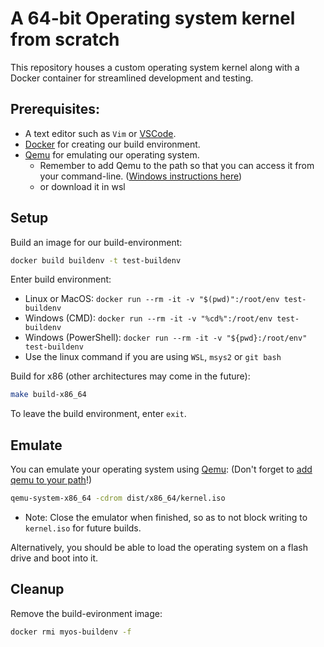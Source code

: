 # A 64-bit Operating system kernel from scratch

This repository houses a custom operating system kernel along with a Docker container for streamlined development and testing.

## Prerequisites:

- A text editor such as `Vim` or [VSCode](https://code.visualstudio.com/).
- [Docker](https://www.docker.com/) for creating our build environment.
- [Qemu](https://www.qemu.org/) for emulating our operating system.
    - Remember to add Qemu to the path so that you can access it from your command-line. ([Windows instructions here](https://dev.to/whaleshark271/using-qemu-on-windows-10-home-edition-4062))
    - or download it in wsl

## Setup

Build an image for our build-environment:
```bash
docker build buildenv -t test-buildenv
```

Enter build environment:
 - Linux or MacOS: `docker run --rm -it -v "$(pwd)":/root/env test-buildenv`
 - Windows (CMD): `docker run --rm -it -v "%cd%":/root/env test-buildenv`
 - Windows (PowerShell): `docker run --rm -it -v "${pwd}:/root/env" test-buildenv`
 - Use the linux command if you are using `WSL`, `msys2` or `git bash`

Build for x86 (other architectures may come in the future):
```bash
make build-x86_64
```

To leave the build environment, enter `exit`.

## Emulate

You can emulate your operating system using [Qemu](https://www.qemu.org/): (Don't forget to [add qemu to your path](https://dev.to/whaleshark271/using-qemu-on-windows-10-home-edition-4062#:~:text=2.-,Add%20Qemu%20path%20to%20environment%20variables%20settings,-Copy%20the%20Qemu)!)

```bash
qemu-system-x86_64 -cdrom dist/x86_64/kernel.iso
 ```
 - Note: Close the emulator when finished, so as to not block writing to `kernel.iso` for future builds.

Alternatively, you should be able to load the operating system on a flash drive and boot into it.
 
## Cleanup

Remove the build-evironment image:
 ```bash
docker rmi myos-buildenv -f
```
